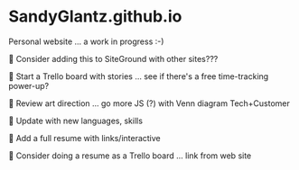 # SandyGlantz.github.io

Personal website ... a work in progress :-)


:black_square_button: Consider adding this to SiteGround with other sites???

:black_square_button: Start a Trello board with stories ... see if there's a free time-tracking power-up?

:black_square_button: Review art direction ... go more JS (?) with Venn diagram Tech+Customer

:black_square_button: Update with new languages, skills

:black_square_button: Add a full resume with links/interactive

:black_square_button: Consider doing a resume as a Trello board ... link from web site

